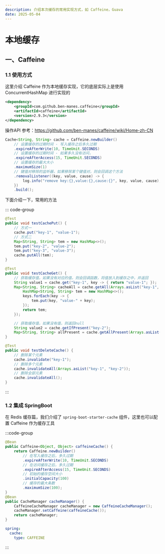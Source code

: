 ```yaml
---
description: 介绍本次缓存的常用实现方式，如 Caffeine，Guava
date: 2025-05-04
---
```


# 本地缓存

## 一、Caffeine

### 1.1 使用方式

这里介绍 Caffeine 作为本地缓存实现，它的底层实际上是使用 ConcurrentHashMap 进行实现的

```xml
<dependency>
    <groupId>com.github.ben-manes.caffeine</groupId>
    <artifactId>caffeine</artifactId>
    <version>2.9.3</version>
</dependency>

```

操作API 参考：https://github.com/ben-manes/caffeine/wiki/Home-zh-CN

```java
Cache<String, String> cache = Caffeine.newBuilder()
    // 设置缓存的过期时间 - 写入缓存之后多久过期
    .expireAfterWrite(10, TimeUnit.SECONDS)
    // 设置缓存的过期时间 - 如果多久没有访问，
    .expireAfterAccess(15, TimeUnit.SECONDS)
    // 设置缓存的最大大小
    .maximumSize(1)
    // 键值对移除的监听器，如果移除某个键值对，则会回调这个方法
    .removalListener((key, value, cause) -> {
        log.info("remove key:{},value:{},cause:{}", key, value, cause);
    })
    .build();
```

下面介绍一下，常用的方法

::: code-group

```java [添加元素]
@Test
public void testCachePut() {
    // 方式一
    cache.put("key-1", "value-1");
    // 方式二
    Map<String, String> tem = new HashMap<>();
    tem.put("key-2", "value-2");
    tem.put("key-3", "value-3");
    cache.putAll(tem);
}
```

```java [获取元素]
@Test
public void testCacheGet() {
    // 获取缓存值，如果没有对应的值，则会回调函数，将值放入到缓存之中，并返回
    String value1 = cache.get("key-1", key -> { return "value-1"; });
    Map<String, String> cacheAll = cache.getAll(Arrays.asList("key-1", "key-2"), keys -> {
        HashMap<String, String> tem = new HashMap<>();
        keys.forEach(key -> {
            tem.put(key, "value-" + key);
        });
        return tem;
    });

    // 获取缓存值，如果没有值，则返回null
    String value2 = cache.getIfPresent("key-2");
    Map<String, String> allPresent = cache.getAllPresent(Arrays.asList("key-1", "key-2"));
}
```

``` java [删除元素]
@Test
public void testDeleteCache() {
    // 删除某个元素
    cache.invalidate("key-1");
    // 删除多个元素
    cache.invalidateAll(Arrays.asList("key-1", "key-2"));
    // 删除全部元素
    cache.invalidateAll();
}
```

:::

### 1.2 集成 SpringBoot

在 Redis 缓存篇，我们介绍了 `spring-boot-starter-cache` 组件，这里也可以配置 Caffeine 作为缓存工具

:::code-group

```java [配置类]
@Bean
public Caffeine<Object, Object> caffeineCache() {
    return Caffeine.newBuilder()
        // 在写入缓存之后，多久过期
        .expireAfterWrite(10, TimeUnit.SECONDS)
        // 在访问缓存之后，多久过期
        .expireAfterAccess(15, TimeUnit.SECONDS)
        // 初始的缓存空间大小
        .initialCapacity(100)
        // 缓存的最大条数
        .maximumSize(100);
}
@Bean
public CacheManager cacheManager() {
    CaffeineCacheManager cacheManager = new CaffeineCacheManager();
    cacheManager.setCaffeine(caffeineCache());
    return cacheManager;
}
```

```yml [配置文件]
spring:
  cache:
    type: CAFFEINE
```

:::

